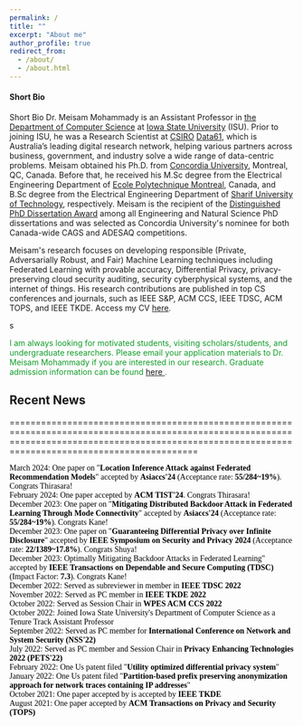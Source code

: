 ```yaml
---
permalink: /
title: ""
excerpt: "About me"
author_profile: true
redirect_from: 
  - /about/
  - /about.html
---
```


<h4 class="desktop-title">Short Bio</h4>
<p style="font-size: 14px;"><span class="mobile-title">Short Bio</span> Dr. Meisam Mohammady is an Assistant Professor in <a href="https://www.cs.iastate.edu">the Department of Computer Science</a> at <a href="https://www.iastate.edu">Iowa State University</a> (ISU). Prior to joining ISU, he was a Research Scientist at <a href="https://www.csiro.au/en/">CSIRO</a> <a href="https://data61.csiro.au/">Data61</a>, which is Australia’s leading digital research network, helping various partners across business, government, and industry solve a wide range of data-centric problems. Meisam obtained his Ph.D. from <a href="https://www.concordia.ca/ginacody/info-systems-eng.html">Concordia University</a>, Montreal, QC, Canada. Before that, he received his M.Sc degree from the Electrical Engineering Department of <a href="https://polymtl.ca/ge">Ecole Polytechnique Montreal</a>, Canada, and B.Sc degree from the Electrical Engineering Department of <a href="https://www.ee.sharif.edu/en/">Sharif University of Technology</a>, respectively. Meisam is the recipient of the <a href="https://github.com/meisamcs/meisamcs.github.io/blob/master/Certificate.PNG">Distinguished PhD Dissertation Award</a> among all Engineering and Natural Science PhD dissertations and was selected as Concordia University's nominee for both Canada-wide CAGS and ADESAQ competitions.</p>

<p style="font-size: 14px;">Meisam's research focuses on developing responsible (Private, Adversarially Robust, and Fair) Machine Learning techniques including Federated Learning with provable accuracy, Differential Privacy, privacy-preserving cloud security auditing, security cyberphysical systems, and the internet of things. His research contributions are published in top CS conferences and journals, such as IEEE S&P, ACM CCS, IEEE TDSC, ACM TOPS, and IEEE TKDE. Access my CV <a href="_pages/CVe.pdf" target="_blank">here</a>.

s

<p style="color: #109c28;"> I am always looking for motivated students, visiting scholars/students, and undergraduate researchers. Please email your application materials to Dr. Meisam Mohammady if you are interested in our research. Graduate admission information can be found <a href="https://www.cs.iastate.edu/computer-science-graduate-admissions"> here </a>.</p>
  
<h2>Recent News</h2>

======================================================================================================================================================================================================
<ul class="blog-title-list" style="background: transparent; padding: 3em; font-family: 'Times New Roman', Times, serif; list-style: none; margin: 0; padding: 0;">
  <li style="color: black; text-decoration: none;"><span>March 2024:</span> One paper on "<strong>Location Inference Attack against Federated Recommendation Models</strong>" accepted by <strong>Asiaccs'24</strong> (Acceptance rate: <strong>55/284~19%</strong>). Congrats Thirasara!</li>
  <li style="color: black; text-decoration: none;"><span>February 2024:</span> One paper accepted by <strong>ACM TIST'24</strong>. Congrats Thirasara!</li>
  <li style="color: black; text-decoration: none;"><span>December 2023:</span> One paper on "<strong>Mitigating Distributed Backdoor Attack in Federated Learning Through Mode Connectivity</strong>" accepted by <strong>Asiaccs'24</strong> (Acceptance rate: <strong>55/284~19%</strong>). Congrats Kane!</li>
  <li style="color: black; text-decoration: none;"><span>December 2023:</span> One paper on "<strong>Guaranteeing Differential Privacy over Infinite Disclosure</strong>" accepted by <strong>IEEE Symposium on Security and Privacy 2024</strong> (Acceptance rate: <strong>22/1389~17.8%</strong>). Congrats Shuya!</li>
    <li style="color: black; text-decoration: none;"><span>December 2023:</span> Optimally Mitigating Backdoor Attacks in Federated Learning</strong>" accepted by <strong>IEEE Transactions on Dependable and Secure Computing (TDSC)</strong> (Impact Factor: <strong>7.3</strong>). Congrats Kane!</li>
  <li style="color: black; text-decoration: none;"><span>December 2022:</span> Served as subreviewer in member in <strong>IEEE TDSC 2022</strong></li> 
  <li style="color: black; text-decoration: none;"><span>November 2022:</span> Served as PC member in <strong>IEEE TKDE 2022</strong></li>
  <li style="color: black; text-decoration: none;"><span>October 2022:</span> Served as Session Chair in <strong>WPES ACM CCS 2022</strong></li>
  <li style="color: black; text-decoration: none;"><span>October 2022:</span> Joined Iowa State University's Department of Computer Science as a Tenure Track Assistant Professor</li>
  <li style="color: black; text-decoration: none;"><span>September 2022:</span> Served as PC member for <strong>International Conference on Network and System Security (NSS'22)</strong></li>
  <li style="color: black; text-decoration: none;"><span>July 2022:</span> Served as PC member and Session Chair in <strong>Privacy Enhancing Technologies 2022 (PETS'22)</strong></li>
  <li style="color: black; text-decoration: none;"><span>February 2022:</span> One Us patent filed "<strong>Utility optimized differential privacy system</strong>"</li>
  <li style="color: black; text-decoration: none;"><span>January 2022:</span> One Us patent filed "<strong>Partition-based prefix preserving anonymization approach for network traces containing IP addresses</strong>"</li>
  <li style="color: black; text-decoration: none;"><span>October 2021:</span> One paper accepted by is accepted by <strong>IEEE TKDE</strong></li>
  <li style="color: black; text-decoration: none;"><span>August 2021:</span> One paper accepted by <strong>ACM Transactions on Privacy and Security (TOPS)</strong></li>
</ul>